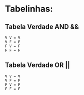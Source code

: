 
# Tabelinhas: 

## Tabela Verdade AND &&

    V V = V
    V F = F
    F V = F
    F F = F

## Tabela Verdade OR ||

    V V = V
    V F = F
    F V = F
    F F = F
